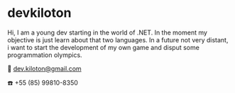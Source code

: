 # devkiloton

Hi, I am  a young dev starting in the world of .NET. In the moment my objective is just learn about that two languages. In a future not very distant, i want to start the development of my own game and disput some programmation olympics.



:email: dev.kiloton@gmail.com

:phone: +55 (85) 99810-8350

